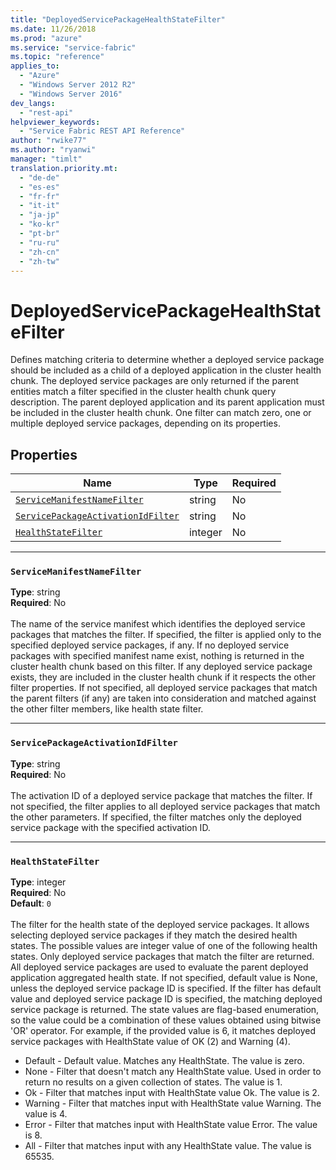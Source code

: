 ```yaml
---
title: "DeployedServicePackageHealthStateFilter"
ms.date: 11/26/2018
ms.prod: "azure"
ms.service: "service-fabric"
ms.topic: "reference"
applies_to: 
  - "Azure"
  - "Windows Server 2012 R2"
  - "Windows Server 2016"
dev_langs: 
  - "rest-api"
helpviewer_keywords: 
  - "Service Fabric REST API Reference"
author: "rwike77"
ms.author: "ryanwi"
manager: "timlt"
translation.priority.mt: 
  - "de-de"
  - "es-es"
  - "fr-fr"
  - "it-it"
  - "ja-jp"
  - "ko-kr"
  - "pt-br"
  - "ru-ru"
  - "zh-cn"
  - "zh-tw"
---
```

# DeployedServicePackageHealthStateFilter

Defines matching criteria to determine whether a deployed service package should be included as a child of a deployed application in the cluster health chunk.
The deployed service packages are only returned if the parent entities match a filter specified in the cluster health chunk query description. The parent deployed application and its parent application must be included in the cluster health chunk.
One filter can match zero, one or multiple deployed service packages, depending on its properties.


## Properties
| Name | Type | Required |
| --- | --- | --- |
| [`ServiceManifestNameFilter`](#servicemanifestnamefilter) | string | No |
| [`ServicePackageActivationIdFilter`](#servicepackageactivationidfilter) | string | No |
| [`HealthStateFilter`](#healthstatefilter) | integer | No |

____
### `ServiceManifestNameFilter`
__Type__: string <br/>
__Required__: No<br/>
<br/>
The name of the service manifest which identifies the deployed service packages that matches the filter.
If specified, the filter is applied only to the specified deployed service packages, if any.
If no deployed service packages with specified manifest name exist, nothing is returned in the cluster health chunk based on this filter.
If any deployed service package exists, they are included in the cluster health chunk if it respects the other filter properties.
If not specified, all deployed service packages that match the parent filters (if any) are taken into consideration and matched against the other filter members, like health state filter.


____
### `ServicePackageActivationIdFilter`
__Type__: string <br/>
__Required__: No<br/>
<br/>
The activation ID of a deployed service package that matches the filter.
If not specified, the filter applies to all deployed service packages that match the other parameters.
If specified, the filter matches only the deployed service package with the specified activation ID.


____
### `HealthStateFilter`
__Type__: integer <br/>
__Required__: No<br/>
__Default__: `0` <br/>
<br/>
The filter for the health state of the deployed service packages. It allows selecting deployed service packages if they match the desired health states.
The possible values are integer value of one of the following health states. Only deployed service packages that match the filter are returned. All deployed service packages are used to evaluate the parent deployed application aggregated health state.
If not specified, default value is None, unless the deployed service package ID is specified. If the filter has default value and deployed service package ID is specified, the matching deployed service package is returned.
The state values are flag-based enumeration, so the value could be a combination of these values obtained using bitwise 'OR' operator.
For example, if the provided value is 6, it matches deployed service packages with HealthState value of OK (2) and Warning (4).

- Default - Default value. Matches any HealthState. The value is zero.
- None - Filter that doesn't match any HealthState value. Used in order to return no results on a given collection of states. The value is 1.
- Ok - Filter that matches input with HealthState value Ok. The value is 2.
- Warning - Filter that matches input with HealthState value Warning. The value is 4.
- Error - Filter that matches input with HealthState value Error. The value is 8.
- All - Filter that matches input with any HealthState value. The value is 65535.

